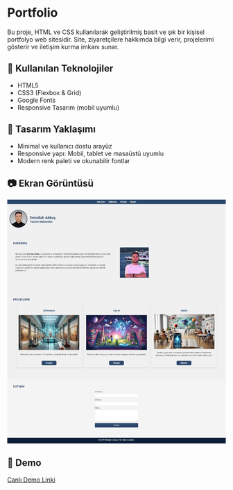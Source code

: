 # Portfolio

Bu proje, HTML ve CSS kullanılarak geliştirilmiş basit ve şık bir kişisel portfolyo web sitesidir. Site, ziyaretçilere hakkımda bilgi verir, projelerimi gösterir ve iletişim kurma imkanı sunar.

## 🚀 Kullanılan Teknolojiler

- HTML5  
- CSS3 (Flexbox & Grid)  
- Google Fonts  
- Responsive Tasarım (mobil uyumlu)

## 🎨 Tasarım Yaklaşımı

- Minimal ve kullanıcı dostu arayüz
- Responsive yapı: Mobil, tablet ve masaüstü uyumlu
- Modern renk paleti ve okunabilir fontlar

## 📷 Ekran Görüntüsü

![Ekran Görüntüsü](screenshots/proje.png)

## 🔗 Demo

[Canlı Demo Linki](https:www.emrullahakkus.com.tr)
